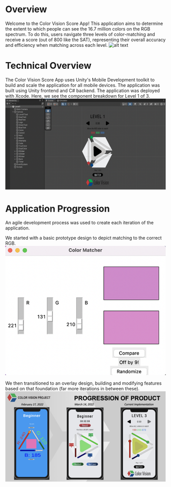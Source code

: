 # Overview

Welcome to the Color Vision Score App! This application aims to determine the extent to which people can see the 16.7 million colors on the RGB spectrum. To do this, users navigate three levels of color-matching and receive a score (out of 800 like the SAT), representing their overall accuracy and efficiency when matching across each level.
![alt text](lvl3ipad.png)


# Technical Overview

The Color Vision Score App uses Unity's Mobile Development toolkit to build and scale the application for all mobile devices. The application was built using Unity frontend and C# backend. The application was deployed with Xcode. Here, we see the component breakdown for Level 1 of 3.
![alt text](img/lvl1unity.png)

# Application Progression

An agile development process was used to create each iteration of the application.

We started with a basic prototype design to depict matching to the correct RGB.
![alt text](img/version1.png)

We then transitioned to an overlay design, building and modifying features based on that foundation (far more iterations in between these).
![alt text](img/progression.png)